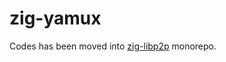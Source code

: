 # zig-yamux
Codes has been moved into [zig-libp2p](https://github.com/zen-eth/zig-libp2p) monorepo.
